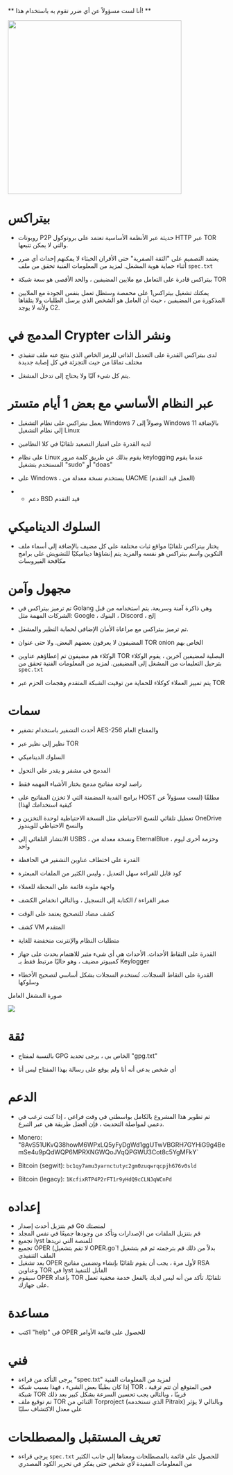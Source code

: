** أنا لست مسؤولاً عن أي ضرر تقوم به باستخدام هذا! **

<img src="https://i.ibb.co/nM06FQM/pitraix.png" width=400 height=400></img>
# بيتراكس
- روبوتات P2P حديثة عبر الأنظمة الأساسية تعتمد على بروتوكول HTTP عبر TOR والتي لا يمكن تتبعها.

- يعتمد التصميم على "الثقة الصفرية" حتى الأقران الخبثاء لا يمكنهم إحداث أي ضرر أثناء حماية هوية المشغل. لمزيد من المعلومات الفنية تحقق من ملف `spec.txt`

- بيتراكس قادرة على التعامل مع ملايين المضيفين ، والحد الأقصى هو سعة شبكة TOR

- يمكنك تشغيل بيتراكس1 على محمصة وستظل تعمل بنفس الجودة مع الملايين المذكورة من المضيفين ، حيث أن العامل هو الشخص الذي يرسل الطلبات ولا يتلقاها ولأنه لا يوجد C2.


# المدمج في Crypter ونشر الذات
- لدى بيتراكس القدرة على التعديل الذاتي للرمز الخاص الذي ينتج عنه ملف تنفيذي مختلف تمامًا من حيث التجزئة في كل إصابة جديدة

- يتم كل شيء آليًا ولا يحتاج إلى تدخل المشغل.

# عبر النظام الأساسي مع بعض 1 أيام متستر
- يعمل بيتراكس على نظام التشغيل Windows 7 وصولاً إلى Windows 11 بالإضافة إلى نظام التشغيل Linux

- لديه القدرة على امتياز التصعيد تلقائيًا في كلا النظامين

- على نظام Linux يقوم بذلك عن طريق كلمة مرور keylogging عندما يقوم المستخدم بتشغيل "sudo" أو "doas"

- على Windows ، يستخدم نسخة معدلة من UACME (العمل قيد التقدم)

- * دعم BSD قيد التقدم

# السلوك الديناميكي
- يختار بيتراكس تلقائيًا مواقع ثبات مختلفة على كل مضيف بالإضافة إلى أسماء ملف التكوين واسم بيتراكس هو نفسه والمزيد يتم إنشاؤها ديناميكيًا للتشويش على برامج مكافحة الفيروسات

# مجهول وآمن
- تم ترميز بيتراكس في Golang وهي ذاكرة آمنة وسريعة. يتم استخدامه من قبل الشركات المهمة مثل: Google ، البنوك ، Discord ، إلخ

- تم ترميز بيتراكس مع مراعاة الأمان الإضافي لحماية النظير والمشغل.

- المضيفون لا يعرفون بعضهم البعض. ولا حتى عنوان TOR onion الخاص بهم

- الوكلاء هم مضيفون تم إعطاؤهم عناوين TOR البصلية لمضيفين آخرين ، يقوم الوكلاء بترحيل التعليمات من المشغل إلى المضيفين. لمزيد من المعلومات الفنية تحقق من `spec.txt`

- يتم تمييز العملاء كوكلاء للحماية من توقيت الشبكة المتقدم وهجمات الحزم عبر TOR

# سمات
- أحدث التشفير باستخدام تشفير AES-256 والمفتاح العام

- نظير إلى نظير عبر TOR

- السلوك الديناميكي

- المدمج في مشفر و يقدر علي التحول

- راصد لوحة مفاتيح مدمج يختار الأشياء المهمه فقط

- برامج الفدية المضمنة التي لا تخزن المفاتيح على HOST مطلقًا (لست مسؤولاً عن كيفية استخدامك لهذا)

- تعطيل تلقائي للنسخ الاحتياطي مثل النسخة الاحتياطية لوحدة التخزين و OneDrive والنسخ الاحتياطي للويندوز

- الانتشار التلقائي إلى USBS ، ونسخة معدلة من EternalBlue ، وحزمة أخرى ليوم واحد

- القدرة على اختطاف عناوين التشفير في الحافظة

- كود قابل للقراءة سهل التعديل ، وليس الكثير من الملفات المبعثرة

- واجهة ملونة قائمة على المحطة للعملاء

- صفر القراءة / الكتابة إلى التسجيل ، وبالتالي انخفاض الكشف

- كشف مضاد للتصحيح يعتمد على الوقت

- كشف VM المتقدم

- متطلبات النظام والإنترنت منخفضة للغاية

- القدرة على التقاط الأحداث. الأحداث هي أي شيء مثير للاهتمام يحدث على جهاز كمبيوتر مضيف ، وهو حاليًا مرتبط فقط بـ Keylogger

- القدرة على التقاط السجلات. تُستخدم السجلات بشكل أساسي لتصحيح الأخطاء وسلوكها

صورة المشغل العامل

<img src="https://i.ibb.co/RCBW7NG/image.png"></img>


# ثقة
- بالنسبة لمفتاح GPG الخاص بي ، يرجى تحديد "gpg.txt"

- أي شخص يدعي أنه أنا ولم يوقع على رسالة بهذا المفتاح ليس أنا


# الدعم
- تم تطوير هذا المشروع بالكامل بواسطتي في وقت فراغي ، إذا كنت ترغب في دعمي لمواصلة التحديث ، فإن أفضل طريقة هي عبر التبرع.

- Monero: "8AvS51UKvQ38howM6WPxLQ5yFyDgWd1ggUTwVBGRH7GYHiG9g4BemSe4u9pQdWQP6MPRXNGWQoJVqQPGWU3Cot8c5YgMFkY`

- Bitcoin (segwit): `bc1qy7amu3yarnctutyc2gm0zuqwrqcpjh676v0sld`

- Bitcoin (legacy): `1KcfixRTP4P2rFT1r9yHdQ9cCLNJqWCnPd`

# إعداده
- قم بتنزيل أحدث إصدار Go لمنصتك
- قم بتنزيل الملفات من الإصدارات وتأكد من وجودها جميعًا في نفس المجلد
- تجميع lyst للمنصة التي تريدها
- تجميع OPER (لا تقم بتشغيل OPER.go`! بدلاً من ذلك قم بترجمته ثم قم بتشغيل الملف التنفيذي
- بعد تشغيل OPER لأول مرة ، يجب أن يقوم تلقائيًا بإنشاء وتضمين مفاتيح RSA وعناوين TOR في lyst القابل للتنفيذ
- سيقوم OPER بإعداد TOR تلقائيًا. تأكد من أنه ليس لديك بالفعل خدمة مخفية تعمل على جهازك.

# مساعدة
- اكتب "help" في OPER للحصول على قائمة الأوامر


# فني
- يرجى التأكد من قراءة "spec.txt" لمزيد من المعلومات الفنية
- إذا كان بطيئًا بعض الشيء ، فهذا بسبب شبكة TOR ، فمن المتوقع أن تتم ترقية شبكة TOR قريبًا ، وبالتالي يجب تحسين السرعة بشكل كبير بعد ذلك
- تم توقيع ملف TOR الثنائي من Torproject (الذي تستخدمه Pitraix) وبالتالي لا يؤثر على معدل الاكتشاف سلبًا

# تعريف المستقبل والمصطلحات
- يرجى قراءة `spec.txt` للحصول على قائمة بالمصطلحات ومعناها إلى جانب الكثير من المعلومات المفيدة لأي شخص حتى يفكر في تحرير الكود المصدري
